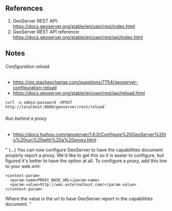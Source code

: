 ## References

1. GeoServer REST API: https://docs.geoserver.org/stable/en/user/rest/index.html
2. GeoServer REST API reference: https://docs.geoserver.org/stable/en/user/rest/api/index.html

## Notes

###### Configuration reload
* https://gis.stackexchange.com/questions/7754/geoserver-configuration-reload
* https://docs.geoserver.org/stable/en/user/rest/api/reload.html

```
curl -u admin:password -XPOST http://localhost:8080/geoserver/rest/reload`
```

###### Run behind a proxy
* https://docs.huihoo.com/geoserver/1.6.0/Configure%20GeoServer%20to%20run%20with%20a%20proxy.html

"
(...) You can now configure GeoServer to have the capabilities document properly report a proxy. We'd like to get this so it is easier to configure, but figured it's better to have the option at all. To configure a proxy, add this line to your web.xml:
```
<context-param>
  <param-name>PROXY_BASE_URL</param-name>
  <param-value>http://wms.externalhost.com/</param-value>
</context-param>
```
Where the value is the url to have GeoServer report in the capabilities document.
"

